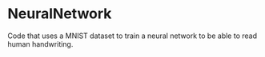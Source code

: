 # NeuralNetwork
Code that uses a MNIST dataset to train a neural network to be able to read human handwriting.
